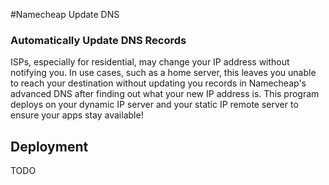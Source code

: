 #Namecheap Update DNS

### Automatically Update DNS Records

ISPs, especially for residential, may change your IP address without notifying you. In use cases, such as a home server, this leaves you unable to reach your destination without updating you records in Namecheap's advanced DNS after finding out what your new IP address is. This program deploys on your dynamic IP server and your static IP remote server to ensure your apps stay available!

## Deployment

TODO

